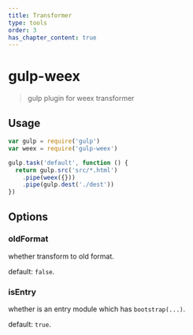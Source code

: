```yaml
---
title: Transformer
type: tools
order: 3
has_chapter_content: true
---
```


# gulp-weex

> gulp plugin for weex transformer

## Usage

```javascript
var gulp = require('gulp')
var weex = require('gulp-weex')

gulp.task('default', function () {
  return gulp.src('src/*.html')
    .pipe(weex({}))
    .pipe(gulp.dest('./dest'))
})
```

## Options

### oldFormat

whether transform to old format.

default: `false`.

### isEntry

whether is an entry module which has `bootstrap(...)`.

default: `true`.